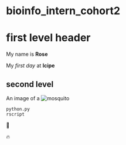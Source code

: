 # bioinfo_intern_cohort2


# first level header
My name is **Rose**


My *first day* at **Icipe**
## second level
An image of a ![mosquito](https://media.wired.com/photos/5b296efa0da4a86262ab0b85/16:9/w_2400,h_1350,c_limit/mosquito-609947168.jpg)

```
python.py
rscript

```
:tada:

:fire:

